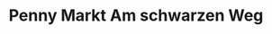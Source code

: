 ---
title: "Penny Markt Am schwarzen Weg"
url: /hamm/penny-markt-am-schwarzen-weg/
shop: Supermarkt
---